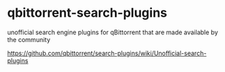 # qbittorrent-search-plugins
unofficial search engine plugins for qBittorrent that are made available by the community 

https://github.com/qbittorrent/search-plugins/wiki/Unofficial-search-plugins

